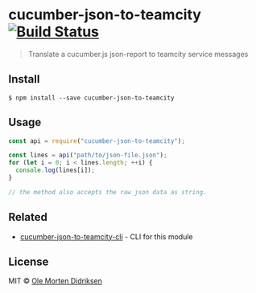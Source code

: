 # cucumber-json-to-teamcity [![Build Status](https://travis-ci.org/oledid/cucumber-json-to-teamcity.svg?branch=master)](https://travis-ci.org/oledid/cucumber-json-to-teamcity)

> Translate a cucumber.js json-report to teamcity service messages

## Install

```
$ npm install --save cucumber-json-to-teamcity
```


## Usage

```js
const api = require("cucumber-json-to-teamcity");

const lines = api("path/to/json-file.json");
for (let i = 0; i < lines.length; ++i) {
  console.log(lines[i]);
}

// the method also accepts the raw json data as string.
```


## Related

- [cucumber-json-to-teamcity-cli](https://github.com/oledid/cucumber-json-to-teamcity-cli) - CLI for this module


## License

MIT © [Ole Morten Didriksen](https://github.com/oledid)
